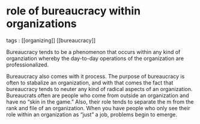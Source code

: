 # role of bureaucracy within organizations

tags
: [[organizing]] [[bureaucracy]]

Bureaucracy tends to be a phenomenon that occurs within any kind of organziation whereby the day-to-day operations of the organization are professionalized.

Bureaucracy also comes with it process. The purpose of bureaucracy is often to stabalize an organization, and with that comes the fact that bureaucracy tends to neuter any kind of radical aspects of an organization. Bureaucrats often are people who come from outside an organization and have no &ldquo;skin in the game.&rdquo; Also, their role tends to separate the m from the rank and file of an organization. When you have people who only see their role within an organization as &ldquo;just&rdquo; a job, problems begin to emerge.

